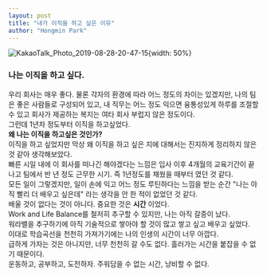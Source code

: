 ```yaml
---
layout: post
title: "내가 이직을 하고 싶은 이유"
author: "Hongmin Park"
---
```

![KakaoTalk_Photo_2019-08-28-20-47-15](https://user-images.githubusercontent.com/21957275/63853205-0c1db000-c9d5-11e9-816d-5184c38fc264.jpeg){width: 50%}
### 나는 이직을 하고 싶다.
우리 회사는 매우 좋다. 물론 각자의 환경에 따라 어느 정도의 차이는 있겠지만, 나의 팀은 좋은 사람들로 구성되어 있고, 내 직무는 어느 정도 익으면 융통성있게 하루를 조절할 수 있고 회사가 제공하는 복지는 여타 회사 부럽지 않은 정도이다. <br>
그런데 1년차 정도부터 이직을 하고싶었다. <br>
**왜 나는 이직을 하고싶은 것인가?**<br>
이직을 하고 싶었지만 막상 왜 이직을 하고 싶은 지에 대해서는 진지하게 정리하지 않은 것 같아 생각해보았다.<br>
빠른 시일 내에 이 회사를 떠나긴 해야겠다는 느낌은 입사 이후 4개월의 교육기간이 끝나고 팀에서 반 년 정도 근무한 시기. 즉 1년정도를 채웠을 때부터 였던 것 같다.<br>
모든 일이 그렇겠지만, 일이 손에 익고 어느 정도 루틴하다는 느낌을 받는 순간 "나는 아직 빨리 더 배우고 싶은데" 라는 생각을 안 한 적이 없었던 것 같다.<br>
배울 것이 없다는 것이 아니다. 중요한 것은 **시간** 이었다.<br>
Work and Life Balance를 철저히 추구할 수 있지만, 나는 아직 갈증이 났다.<br>
워라밸을 추구하기에 아직 기술적으로 쌓아야 할 것이 많고 쌓고 싶고 배우고 싶었다.<br>
이대로 학습곡선을 천천히 가져가기에는 나의 인생의 시간이 너무 아깝다.<br>
급하게 가자는 것은 아니지만, 너무 천천히 갈 수도 없다. 흘러가는 시간을 붙잡을 수 없기 때문이다.<br>
운동하고, 공부하고, 도전하자. 주워담을 수 없는 시간, 낭비할 수 없다.<br> 
